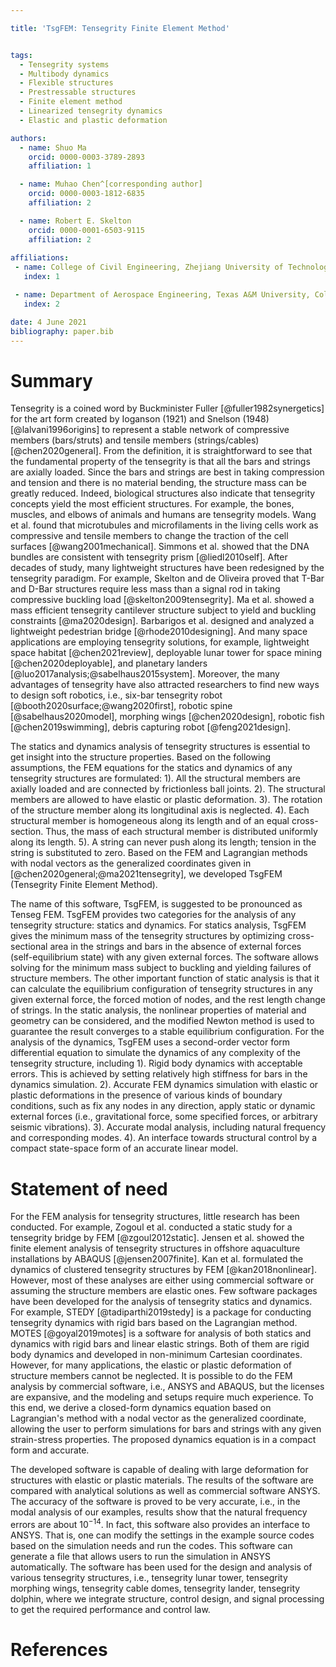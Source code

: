 ```yaml
---

title: 'TsgFEM: Tensegrity Finite Element Method'


tags:
  - Tensegrity systems
  - Multibody dynamics
  - Flexible structures
  - Prestressable structures
  - Finite element method
  - Linearized tensegrity dynamics
  - Elastic and plastic deformation

authors:
  - name: Shuo Ma
    orcid: 0000-0003-3789-2893
    affiliation: 1

  - name: Muhao Chen^[corresponding author]
    orcid: 0000-0003-1812-6835
    affiliation: 2

  - name: Robert E. Skelton
    orcid: 0000-0001-6503-9115
    affiliation: 2
    
affiliations:
 - name: College of Civil Engineering, Zhejiang University of Technology, Hanzhou, Zhejiang, China
   index: 1

 - name: Department of Aerospace Engineering, Texas A&M University, College Station, Texas, USA
   index: 2

date: 4 June 2021
bibliography: paper.bib
---
```


# Summary


Tensegrity is a coined word by Buckminister Fuller [@fuller1982synergetics] for the art form created by Ioganson (1921) and Snelson (1948) [@lalvani1996origins] to represent a stable network of compressive members (bars/struts) and tensile members (strings/cables) [@chen2020general]. From the definition, it is straightforward to see that the fundamental property of the tensegrity is that all the bars and strings are axially loaded. Since the bars and strings are best in taking compression and tension and there is no material bending, the structure mass can be greatly reduced. Indeed, biological structures also indicate that tensegrity concepts yield the most efficient structures. For example, the bones, muscles, and elbows of animals and humans are tensegrity models. Wang et al. found that microtubules and microfilaments in the living cells work as compressive and tensile members to change the traction of the cell surfaces [@wang2001mechanical]. Simmons et al. showed that the DNA bundles are consistent with tensegrity prism [@liedl2010self]. After decades of study, many lightweight structures have been redesigned by the tensegrity paradigm. For example, Skelton and de Oliveira proved that T-Bar and D-Bar structures require less mass than a signal rod in taking compressive buckling load [@skelton2009tensegrity]. Ma et al. showed a mass efficient tensegrity cantilever structure subject to yield and buckling constraints [@ma2020design]. Barbarigos et al. designed and analyzed a lightweight pedestrian bridge [@rhode2010designing]. And many space applications are employing tensegrity solutions, for example, lightweight space habitat [@chen2021review], deployable lunar tower for space mining [@chen2020deployable], and planetary landers [@luo2017analysis;@sabelhaus2015system]. Moreover, the many advantages of tensegrity have also attracted researchers to find new ways to design soft robotics, i.e., six-bar tensegrity robot [@booth2020surface;@wang2020first], robotic spine [@sabelhaus2020model], morphing wings [@chen2020design], robotic fish [@chen2019swimming], debris capturing robot [@feng2021design].

The statics and dynamics analysis of tensegrity structures is essential to get insight into the structure properties. Based on the following assumptions, the FEM equations for the statics and dynamics of any tensegrity structures are formulated: 1). All the structural members are axially loaded and are connected by frictionless ball joints. 2). The structural members are allowed to have elastic or plastic deformation. 3). The rotation of the structure member along its longitudinal axis is neglected. 4). Each structural member is homogeneous along its length and of an equal cross-section. Thus, the mass of each structural member is distributed uniformly along its length. 5). A string can never push along its length; tension in the string is substituted to zero. Based on the FEM and Lagrangian methods with nodal vectors as the generalized coordinates given in [@chen2020general;@ma2021tensegrity], we developed TsgFEM (Tensegrity Finite Element Method). 

The name of this software, TsgFEM, is suggested to be pronounced as Tenseg FEM. TsgFEM provides two categories for the analysis of any tensegrity structure: statics and dynamics. For statics analysis, TsgFEM gives the minimum mass of the tensegrity structures by optimizing cross-sectional area in the strings and bars in the absence of external forces (self-equilibrium state) with any given external forces. The software allows solving for the minimum mass subject to buckling and yielding failures of structure members. The other important function of static analysis is that it can calculate the equilibrium configuration of tensegrity structures in any given external force, the forced motion of nodes, and the rest length change of strings. In the static analysis, the nonlinear properties of material and geometry can be considered, and the modified Newton method is used to guarantee the result converges to a stable equilibrium configuration. For the analysis of the dynamics, TsgFEM uses a second-order vector form differential equation to simulate the dynamics of any complexity of the tensegrity structure, including 1). Rigid body dynamics with acceptable errors. This is achieved by setting relatively high stiffness for bars in the dynamics simulation. 2). Accurate FEM dynamics simulation with elastic or plastic deformations in the presence of various kinds of boundary conditions, such as fix any nodes in any direction, apply static or dynamic external forces (i.e., gravitational force, some specified forces, or arbitrary seismic vibrations). 3). Accurate modal analysis, including natural frequency and corresponding modes. 4). An interface towards structural control by a compact state-space form of an accurate linear model.

# Statement of need

For the FEM analysis for tensegrity structures, little research has been conducted. For example, Zogoul et al. conducted a static study for a tensegrity bridge by FEM [@zgoul2012static]. Jensen et al. showed the finite element analysis of tensegrity structures in offshore aquaculture installations by ABAQUS [@jensen2007finite]. Kan et al. formulated the dynamics of clustered tensegrity structures by FEM [@kan2018nonlinear]. However, most of these analyses are either using commercial software or assuming the structure members are elastic ones. Few software packages have been developed for the analysis of tensegrity statics and dynamics. For example, STEDY [@tadiparthi2019stedy] is a package for conducting tensegrity dynamics with rigid bars based on the Lagrangian method. MOTES [@goyal2019motes] is a software for analysis of both statics and dynamics with rigid bars and linear elastic strings. Both of them are rigid body dynamics and developed in non-minimum Cartesian coordinates. However, for many applications, the elastic or plastic deformation of structure members cannot be neglected. It is possible to do the FEM analysis by commercial software, i.e., ANSYS and ABAQUS, but the licenses are expansive, and the modeling and setups require much experience. To this end, we derive a closed-form dynamics equation based on Lagrangian's method with a nodal vector as the generalized coordinate, allowing the user to perform simulations for bars and strings with any given strain-stress properties. The proposed dynamics equation is in a compact form and accurate.


The developed software is capable of dealing with large deformation for structures with elastic or plastic materials. The results of the software are compared with analytical solutions as well as commercial software ANSYS. The accuracy of the software is proved to be very accurate, i.e., in the modal analysis of our examples, results show that the natural frequency errors are about $10^{-14}$. In fact, this software also provides an interface to ANSYS. That is, one can modify the settings in the example source codes based on the simulation needs and run the codes. This software can generate a file that allows users to run the simulation in ANSYS automatically. The software has been used for the design and analysis of various tensegrity structures, i.e., tensegrity lunar tower, tensegrity morphing wings, tensegrity cable domes, tensegrity lander, tensegrity dolphin, where we integrate structure, control design, and signal processing to get the required performance and control law.



# References

